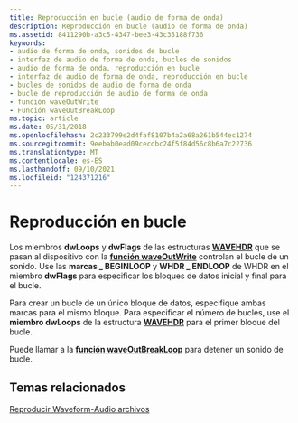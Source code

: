 ```yaml
---
title: Reproducción en bucle (audio de forma de onda)
description: Reproducción en bucle (audio de forma de onda)
ms.assetid: 8411290b-a3c5-4347-bee3-43c35188f736
keywords:
- audio de forma de onda, sonidos de bucle
- interfaz de audio de forma de onda, bucles de sonidos
- audio de forma de onda, reproducción en bucle
- interfaz de audio de forma de onda, reproducción en bucle
- bucles de sonidos de audio de forma de onda
- bucle de reproducción de audio de forma de onda
- función waveOutWrite
- Función waveOutBreakLoop
ms.topic: article
ms.date: 05/31/2018
ms.openlocfilehash: 2c233799e2d4faf8107b4a2a68a261b544ec1274
ms.sourcegitcommit: 9eebab0ead09cecdbc24f5f84d56c8b6a7c22736
ms.translationtype: MT
ms.contentlocale: es-ES
ms.lasthandoff: 09/10/2021
ms.locfileid: "124371216"
---
```

# <a name="looping-playback"></a>Reproducción en bucle

Los miembros **dwLoops** y **dwFlags** de las estructuras [**WAVEHDR**](/windows/win32/api/mmeapi/ns-mmeapi-wavehdr) que se pasan al dispositivo con la [**función waveOutWrite**](/windows/win32/api/mmeapi/nf-mmeapi-waveoutwrite) controlan el bucle de un sonido. Use las **marcas \_ BEGINLOOP** y **WHDR \_ ENDLOOP** de WHDR en el miembro **dwFlags** para especificar los bloques de datos inicial y final para el bucle.

Para crear un bucle de un único bloque de datos, especifique ambas marcas para el mismo bloque. Para especificar el número de bucles, use el **miembro dwLoops** de la estructura [**WAVEHDR**](/windows/win32/api/mmeapi/ns-mmeapi-wavehdr) para el primer bloque del bucle.

Puede llamar a la [**función waveOutBreakLoop**](/windows/win32/api/mmeapi/nf-mmeapi-waveoutbreakloop) para detener un sonido de bucle.

## <a name="related-topics"></a>Temas relacionados

<dl> <dt>

[Reproducir Waveform-Audio archivos](playing-waveform-audio-files.md)
</dt> </dl>

 

 
